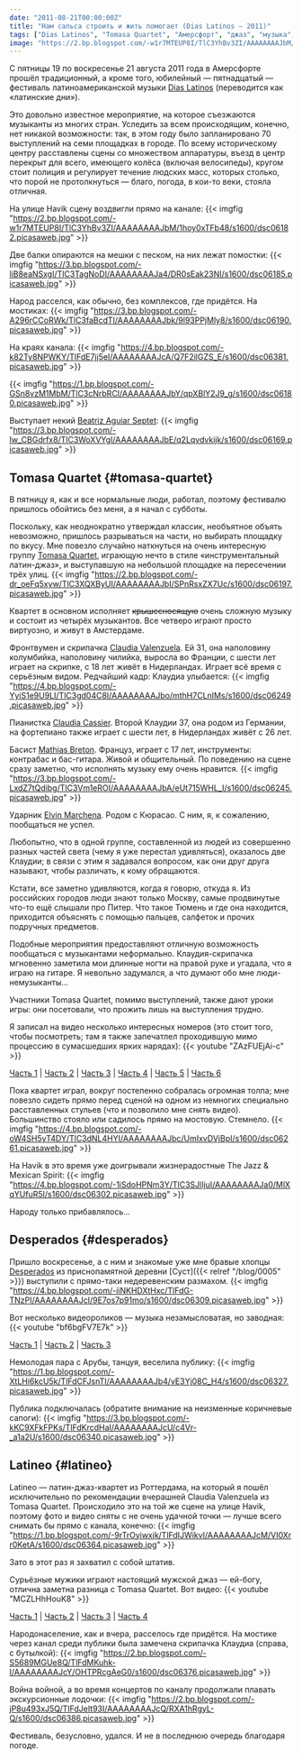 ```yaml
---
date: "2011-08-21T00:00:00Z"
title: "Нам сальса строить и жить помогает (Dias Latinos — 2011)"
tags: ["Dias Latinos", "Tomasa Quartet", "Амерсфорт", "джаз", "музыка", "Нидерланды"]
image: "https://2.bp.blogspot.com/-w1r7MTEUP8I/TlC3YhBv3ZI/AAAAAAAAJbM/1hoy0xTFb48/s1600/dsc06182.picasaweb.jpg"
---
```


С пятницы 19 по воскресенье 21 августа 2011 года в Амерсфорте прошёл традиционный, а кроме того, юбилейный — пятнадцатый — фестиваль латиноамериканской музыки [Dias Latinos](http://www.diaslatinos.nl/) (переводится как «латинские дни»).

<!--more-->

Это довольно известное мероприятие, на которое съезжаются музыканты из многих стран. Уследить за всем происходящим, конечно, нет никакой возможности: так, в этом году было запланировано 70 выступлений на семи площадках в городе. По всему историческому центру расставлены сцены со множеством аппаратуры, въезд в центр перекрыт для всего, имеющего колёса (включая велосипеды), кругом стоит полиция и регулирует течение людских масс, которых столько, что порой не протолкнуться — благо, погода, в кои-то веки, стояла отличная.

На улице Havik сцену воздвигли прямо на канале:
{{< imgfig "https://2.bp.blogspot.com/-w1r7MTEUP8I/TlC3YhBv3ZI/AAAAAAAAJbM/1hoy0xTFb48/s1600/dsc06182.picasaweb.jpg" >}}

Две балки опираются на мешки с песком, на них лежат помостки:
{{< imgfig "https://3.bp.blogspot.com/-liB8eaNSxgI/TlC3TagNoDI/AAAAAAAAJa4/DR0sEak23NI/s1600/dsc06185.picasaweb.jpg" >}}

Народ расселся, как обычно, без комплексов, где придётся. На мостиках:
{{< imgfig "https://3.bp.blogspot.com/-A296rCCoRWk/TlC3faBcdTI/AAAAAAAAJbk/9l93PPjMly8/s1600/dsc06190.picasaweb.jpg" >}}

На краях канала:
{{< imgfig "https://4.bp.blogspot.com/-k82Ty8NPWKY/TlFdE7jj5eI/AAAAAAAAJcA/Q7F2ilGZS_E/s1600/dsc06381.picasaweb.jpg" >}}

{{< imgfig "https://1.bp.blogspot.com/-GSn8vzM1MbM/TlC3cNrbRCI/AAAAAAAAJbY/qpXBlY2J9_g/s1600/dsc06180.picasaweb.jpg" >}}

Выступает некий [Beatriz Aguiar Septet](http://www.beatrizaguiar.com/):
{{< imgfig "https://3.bp.blogspot.com/-Iw_CBGdrfx8/TlC3WoXVYgI/AAAAAAAAJbE/q2Lqvdvkijk/s1600/dsc06169.picasaweb.jpg" >}}

## Tomasa Quartet {#tomasa-quartet}

В пятницу я, как и все нормальные люди, работал, поэтому фестивалю пришлось обойтись без меня, а я начал с субботы.

Поскольку, как неоднократно утверждал классик, необъятное объять невозможно, пришлось разрываться на части, но выбирать площадку по вкусу. Мне повезло случайно наткнуться на очень интересную группу [Tomasa Quartet](http://www.tomasaquartet.com/), играющую нечто в стиле «инструментальный латин-джаз», и выступавшую на небольшой площадке на пересечении трёх улиц.
{{< imgfig "https://2.bp.blogspot.com/-dr_oeFq5xyw/TlC3XQXByUI/AAAAAAAAJbI/SPnRsxZX7Uc/s1600/dsc06197.picasaweb.jpg" >}}

Квартет в основном исполняет ~~крышесносящую~~ очень сложную музыку и состоит из четырёх музыкантов. Все четверо играют просто виртуозно, и живут в Амстердаме.

Фронтвумен и скрипачка [Claudia Valenzuela](http://www.myspace.com/claudiavalenzuela). Ей 31, она наполовину колумбийка, наполовину чилийка, выросла во Франции, с шести лет играет на скрипке, с 18 лет живёт в Нидерландах. Играет всё время с серьёзным видом. Редчайший кадр: Клаудиа улыбается:
{{< imgfig "https://4.bp.blogspot.com/-YyiS1e9U9LI/TlC3gd04C8I/AAAAAAAAJbo/mthH7CLnIMs/s1600/dsc06249.picasaweb.jpg" >}}

Пианистка [Claudia Cassier](http://claudiacassier.com/). Второй Клаудии 37, она родом из Германии, на фортепиано также играет с шести лет, в Нидерландах живёт с 26 лет.

Басист [Mathias Breton](http://www.myspace.com/mathiasbreton). Француз, играет с 17 лет, инструменты: контрабас и бас-гитара. Живой и общительный. По поведению на сцене сразу заметно, что исполнять музыку ему очень нравится.
{{< imgfig "https://3.bp.blogspot.com/-LxdZ7tQdibg/TlC3Vm1eROI/AAAAAAAAJbA/eUt715WHL_I/s1600/dsc06245.picasaweb.jpg" >}}

Ударник [Elvin Marchena](http://www.myspace.com/elvinmarchena). Родом с Кюрасао. С ним, я, к сожалению, пообщаться не успел.

Любопытно, что в одной группе, составленной из людей из совершенно разных частей света (чему я уже перестал удивляться), оказалось две Клаудии; в связи с этим я задавался вопросом, как они друг друга называют, чтобы различать, к кому обращаются.

Кстати, все заметно удивляются, когда я говорю, откуда я. Из российских городов люди знают только Москву, самые продвинутые что-то ещё слышали про Питер. Что такое Тюмень и где она находится, приходится объяснять с помощью пальцев, салфеток и прочих подручных предметов.

Подобные мероприятия предоставляют отличную возможность пообщаться с музыкантами неформально. Клаудия-скрипачка мгновенно заметила мои длинные ногти на правой руке и угадала, что я играю на гитаре. Я невольно задумался, а что думают обо мне люди-немузыканты…

Участники Tomasa Quartet, помимо выступлений, также дают уроки игры: они посетовали, что прожить лишь на выступления трудно.

Я записал на видео несколько интересных номеров (это стоит того, чтобы посмотреть; там я также запечатлел проходившую мимо процессию в сумасшедших ярких нарядах):
{{< youtube "ZAzFUEjAi-c" >}}

[Часть 1](http://www.youtube.com/watch?v=ZAzFUEjAi-c) | [Часть 2](http://www.youtube.com/watch?v=7RRzuBoPOOc) | [Часть 3](http://www.youtube.com/watch?v=Uf0k1XrPLhw) | [Часть 4](http://www.youtube.com/watch?v=PtNQ3ZCjsek) | [Часть 5](http://www.youtube.com/watch?v=Rc4p13b2RM8) | [Часть 6](http://www.youtube.com/watch?v=qAtkOrgQXn8)

Пока квартет играл, вокруг постепенно собралась огромная толпа; мне повезло сидеть прямо перед сценой на одном из немногих специально расставленных стульев (что и позволило мне снять видео). Большинство стояло или садилось прямо на мостовую. Стемнело.
{{< imgfig "https://4.bp.blogspot.com/-oW4SH5yT4DY/TlC3dNL4HYI/AAAAAAAAJbc/UmIxvDVjBpI/s1600/dsc06261.picasaweb.jpg" >}}

На Havik в это время уже доигрывали жизнерадостные The Jazz & Mexican Spirit:
{{< imgfig "https://4.bp.blogspot.com/-1iSdoHPNm3Y/TlC3SJlIjuI/AAAAAAAAJa0/MlXqYUfuR5I/s1600/dsc06302.picasaweb.jpg" >}}

Народу только прибавлялось…

## Desperados {#desperados}

Пришло воскресенье, а с ним и знакомые уже мне бравые хлопцы [Desperados](http://www.desperados-music.com/) из приснопамятной деревни [Суст]({{< relref "/blog/0005" >}}) выступили с прямо-таки недеревенским размахом.
{{< imgfig "https://4.bp.blogspot.com/-iiNKHDXtHxc/TlFdG-TNzPI/AAAAAAAAJcI/9E7os7p91mo/s1600/dsc06309.picasaweb.jpg" >}}

Вот несколько видеороликов — музыка незамысловатая, но заводная:
{{< youtube "bf6bgFV7E7k" >}}

[Часть 1](http://www.youtube.com/watch?v=bf6bgFV7E7k) | [Часть 2](http://www.youtube.com/watch?v=7SBBRZpuJy8) | [Часть 3](http://www.youtube.com/watch?v=bIvqUf6o6aQ)

Немолодая пара с Арубы, танцуя, веселила публику:
{{< imgfig "https://1.bp.blogspot.com/-XtLHi6kcU5k/TlFdCFJsnTI/AAAAAAAAJb4/vE3Yj08C_H4/s1600/dsc06327.picasaweb.jpg" >}}

Публика подключалась (обратите внимание на неизменные коричневые сапоги):
{{< imgfig "https://3.bp.blogspot.com/-kKC9XFkFPKs/TlFdKrcdHaI/AAAAAAAAJcU/c4Vr-_a1a2U/s1600/dsc06340.picasaweb.jpg" >}}

## Latineo {#latineo}

Latineo — латин-джаз-квартет из Роттердама, на который я пошёл исключительно по рекомендации вчерашней Claudia Valenzuela из Tomasa Quartet. Происходило это на той же сцене на улице Havik, поэтому фото и видео сняты с не очень удачной точки — лучше всего снимать бы прямо с канала, конечно:
{{< imgfig "https://1.bp.blogspot.com/-9rTrOyiwxjk/TlFdIJWikvI/AAAAAAAAJcM/VI0Xrr0KetA/s1600/dsc06364.picasaweb.jpg" >}}

Зато в этот раз я захватил с собой штатив.

Сурьёзные мужики играют настоящий мужской джаз — ей-богу, отлична заметна разница с Tomasa Quartet. Вот видео:
{{< youtube "MCZLHhHouK8" >}}

[Часть 1](http://www.youtube.com/watch?v=MCZLHhHouK8) | [Часть 2](http://www.youtube.com/watch?v=ox_D6TT4Tp8) | [Часть 3](http://www.youtube.com/watch?v=pBkwuU0TfxY) | [Часть 4](http://www.youtube.com/watch?v=EQ6W7ZTioXs)

Народонаселение, как и вчера, расселось где придётся. На мостике через канал среди публики была замечена скрипачка Клаудиа (справа, с бутылкой):
{{< imgfig "https://2.bp.blogspot.com/-S5689MGUe8Q/TlFdMKuhk-I/AAAAAAAAJcY/OHTPRcgAeG0/s1600/dsc06376.picasaweb.jpg" >}}

Война войной, а во время концертов по каналу продолжали плавать экскурсионные лодочки:
{{< imgfig "https://2.bp.blogspot.com/-jP8u493xJ5Q/TlFdJeIt93I/AAAAAAAAJcQ/RXA1hRgyL-Q/s1600/dsc06386.picasaweb.jpg" >}}

Фестиваль, безусловно, удался. И не в последнюю очередь благодаря погоде.
